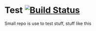 Test [![Build Status](https://travis-ci.org/MiniDigger/Test.svg?branch=master)](https://travis-ci.org/MiniDigger/Test)
====
Small repo is use to test stuff, stuff like this
